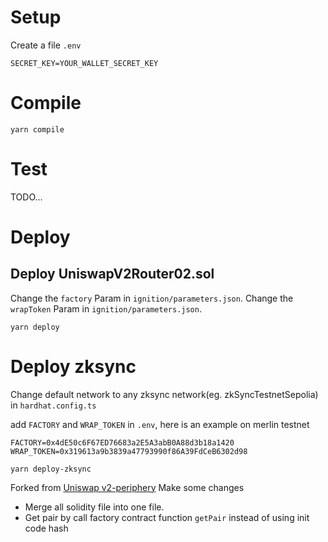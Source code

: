 # Setup
Create a file `.env`
```
SECRET_KEY=YOUR_WALLET_SECRET_KEY
```

# Compile
`yarn compile`

# Test
TODO...

# Deploy
## Deploy UniswapV2Router02.sol
Change the `factory` Param in `ignition/parameters.json`.
Change the `wrapToken` Param in `ignition/parameters.json`.
```
yarn deploy
```

# Deploy zksync

Change default network to any zksync network(eg. zkSyncTestnetSepolia) in `hardhat.config.ts`

add `FACTORY` and `WRAP_TOKEN` in `.env`, here is an example on merlin testnet 
```dotenv
FACTORY=0x4dE50c6F67ED76683a2E5A3abB0A88d3b18a1420
WRAP_TOKEN=0x319613a9b3839a47793990f86A39FdCeB6302d98
```

```
yarn deploy-zksync
```




Forked from [Uniswap v2-periphery](https://github.com/Uniswap/v2-periphery)
Make some changes

* Merge all solidity file into one file.
* Get pair by call factory contract function `getPair` instead of using init code hash